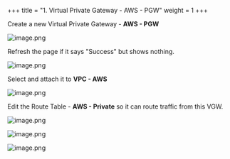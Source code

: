 +++
title = "1. Virtual Private Gateway - AWS - PGW"
weight = 1
+++


Create a new Virtual Private Gateway - **AWS - PGW**


![image.png](/images/005-v-prepare-for-site-to-site-vpn-aws-to-dc/24-544961-image.png)


Refresh the page if it says "Success" but shows nothing.


![image.png](/images/005-v-prepare-for-site-to-site-vpn-aws-to-dc/24-846399-image.png)


Select and attach it to **VPC - AWS**


![image.png](/images/005-v-prepare-for-site-to-site-vpn-aws-to-dc/24-339047-image.png)


Edit the Route Table - **AWS - Private** so it can route traffic from this VGW.


![image.png](/images/005-v-prepare-for-site-to-site-vpn-aws-to-dc/24-829696-image.png)


![image.png](/images/005-v-prepare-for-site-to-site-vpn-aws-to-dc/24-907386-image.png)


![image.png](/images/005-v-prepare-for-site-to-site-vpn-aws-to-dc/24-814815-image.png)


